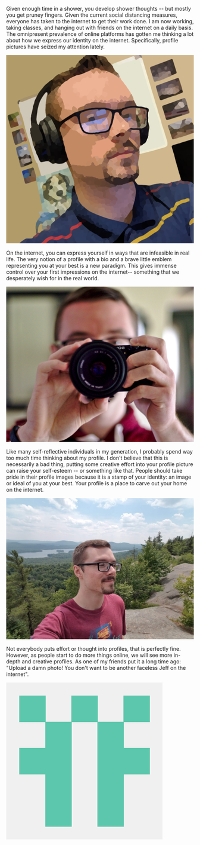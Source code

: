 Given enough time in a shower, you develop shower thoughts --  but
mostly you get pruney fingers. Given the current social distancing
measures, everyone has taken to the internet to get their work done. I
am now working, taking classes, and hanging out with friends on the
internet on a daily basis. The omnipresent prevalence of online
platforms has gotten me thinking a lot about how we express our
identity on the internet. Specifically, profile pictures have seized
my attention lately.  

![main profile photo](media/profileImage/main.png)

On the internet, you can express yourself in ways that are infeasible
in real life. The very notion of a profile with a bio and a brave
little emblem representing you at your best is a new paradigm. This
gives immense control over your first impressions on the internet--
something that we desperately wish for in the real world. 

![profile photo with camera](media/profileImage/camera.jpg)

Like many self-reflective individuals in my generation, I probably
spend way too much time thinking about my profile. I don't believe
that this is necessarily a bad thing, putting some creative effort
into your profile picture can raise your self-esteem -- or something
like that. People should take pride in their profile images because it
is a stamp of your identity: an image or ideal of you at your best.
Your profile is a place to carve out your home on the internet.  

![main profile old](media/profileImage/selfie.jpg)

Not everybody puts effort or thought into profiles, that is perfectly
fine. However, as people start to do more things online, we will see
more in-depth and creative profiles. As one of my friends put
it a long time ago: "Upload a damn photo! You don't want to be another
faceless Jeff on the internet". 

![blank profile image](media/profileImage/empty.png)
